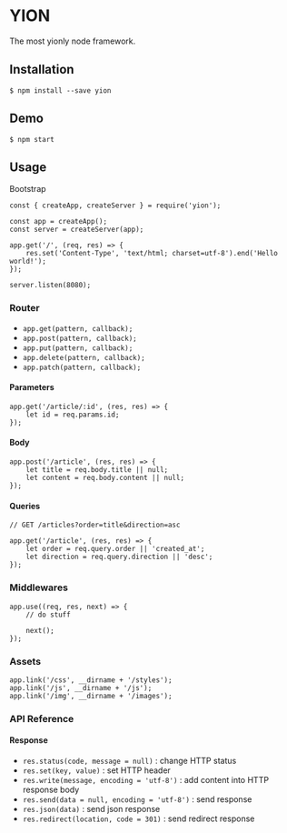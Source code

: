 # YION

The most yionly node framework.

## Installation

```
$ npm install --save yion
```

## Demo

```
$ npm start
```

## Usage

Bootstrap

```node
const { createApp, createServer } = require('yion');

const app = createApp();
const server = createServer(app);

app.get('/', (req, res) => {
    res.set('Content-Type', 'text/html; charset=utf-8').end('Hello world!');
});

server.listen(8080);
```

### Router
 * `app.get(pattern, callback);`
 * `app.post(pattern, callback);`
 * `app.put(pattern, callback);`
 * `app.delete(pattern, callback);`
 * `app.patch(pattern, callback);`

#### Parameters

```node
app.get('/article/:id', (res, res) => {
    let id = req.params.id;
});
```

#### Body

```node
app.post('/article', (res, res) => {
    let title = req.body.title || null;
    let content = req.body.content || null;
});
```

#### Queries

```node
// GET /articles?order=title&direction=asc

app.get('/article', (res, res) => {
    let order = req.query.order || 'created_at';
    let direction = req.query.direction || 'desc';
});
```

### Middlewares

```node
app.use((req, res, next) => {
    // do stuff

    next();
});
```

### Assets

```node
app.link('/css', __dirname + '/styles');
app.link('/js', __dirname + '/js');
app.link('/img', __dirname + '/images');
```

### API Reference

#### Response

 * `res.status(code, message = null)` : change HTTP status
 * `res.set(key, value)` : set HTTP header
 * `res.write(message, encoding = 'utf-8')` : add content into HTTP response body
 * `res.send(data = null, encoding = 'utf-8')` : send response
 * `res.json(data)` : send json response
 * `res.redirect(location, code = 301)` : send redirect response
